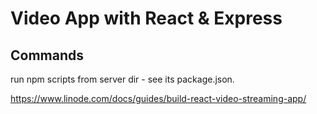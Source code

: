 # Video App with React & Express

## Commands

run npm scripts from server dir - see its package.json.

https://www.linode.com/docs/guides/build-react-video-streaming-app/
